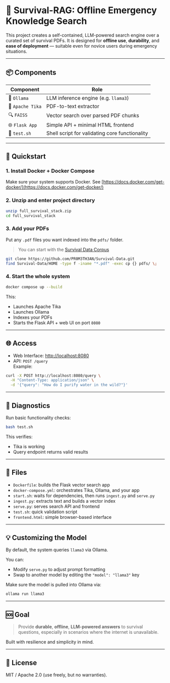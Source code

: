 # 🛟 Survival-RAG: Offline Emergency Knowledge Search

This project creates a self-contained, LLM-powered search engine over a curated set of survival PDFs. It is designed for **offline use**, **durability**, and **ease of deployment** — suitable even for novice users during emergency situations.

---

## 📦 Components

| Component       | Role                                             |
|-----------------|--------------------------------------------------|
| 🧠 `Ollama`       | LLM inference engine (e.g. `llama3`)             |
| 📄 `Apache Tika` | PDF-to-text extractor                            |
| 🔍 `FAISS`        | Vector search over parsed PDF chunks            |
| 🌐 `Flask App`    | Simple API + minimal HTML frontend              |
| 🧪 `test.sh`      | Shell script for validating core functionality  |

---

## 🚀 Quickstart

### 1. Install Docker + Docker Compose

Make sure your system supports Docker. See [https://docs.docker.com/get-docker/](https://docs.docker.com/get-docker/)

### 2. Unzip and enter project directory

```bash
unzip full_survival_stack.zip
cd full_survival_stack
```

### 3. Add your PDFs

Put any `.pdf` files you want indexed into the `pdfs/` folder.

> You can start with the [Survival Data Corpus](https://github.com/PR0M3TH3AN/Survival-Data)

```bash
git clone https://github.com/PR0M3TH3AN/Survival-Data.git
find Survival-Data/HOME -type f -iname "*.pdf" -exec cp {} pdfs/ \;
```

### 4. Start the whole system

```bash
docker compose up --build
```

This:
- Launches Apache Tika
- Launches Ollama
- Indexes your PDFs
- Starts the Flask API + web UI on port `8080`

---

## 🌐 Access

- Web Interface: [http://localhost:8080](http://localhost:8080)
- API: `POST /query`  
  Example:

```bash
curl -X POST http://localhost:8080/query \
  -H "Content-Type: application/json" \
  -d '{"query": "How do I purify water in the wild?"}'
```

---

## 🧪 Diagnostics

Run basic functionality checks:

```bash
bash test.sh
```

This verifies:
- Tika is working
- Query endpoint returns valid results

---

## 🧰 Files

- `Dockerfile`: builds the Flask vector search app
- `docker-compose.yml`: orchestrates Tika, Ollama, and your app
- `start.sh`: waits for dependencies, then runs `ingest.py` and `serve.py`
- `ingest.py`: extracts text and builds a vector index
- `serve.py`: serves search API and frontend
- `test.sh`: quick validation script
- `frontend.html`: simple browser-based interface

---

## 💡 Customizing the Model

By default, the system queries `llama3` via Ollama.

You can:
- Modify `serve.py` to adjust prompt formatting
- Swap to another model by editing the `"model": "llama3"` key

Make sure the model is pulled into Ollama via:

```bash
ollama run llama3
```

---

## 🆘 Goal

> Provide **durable**, **offline**, **LLM-powered answers** to survival questions, especially in scenarios where the internet is unavailable.

Built with resilience and simplicity in mind.

---

## 📜 License

MIT / Apache 2.0 (use freely, but no warranties).

